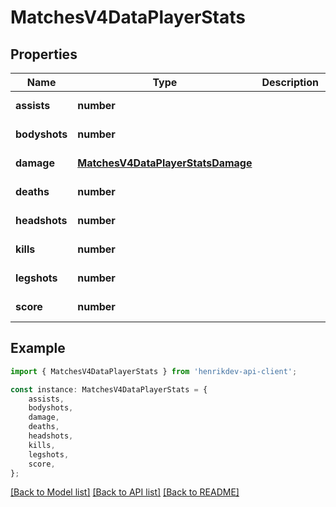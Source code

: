 # MatchesV4DataPlayerStats


## Properties

Name | Type | Description | Notes
------------ | ------------- | ------------- | -------------
**assists** | **number** |  | [default to undefined]
**bodyshots** | **number** |  | [default to undefined]
**damage** | [**MatchesV4DataPlayerStatsDamage**](MatchesV4DataPlayerStatsDamage.md) |  | [default to undefined]
**deaths** | **number** |  | [default to undefined]
**headshots** | **number** |  | [default to undefined]
**kills** | **number** |  | [default to undefined]
**legshots** | **number** |  | [default to undefined]
**score** | **number** |  | [default to undefined]

## Example

```typescript
import { MatchesV4DataPlayerStats } from 'henrikdev-api-client';

const instance: MatchesV4DataPlayerStats = {
    assists,
    bodyshots,
    damage,
    deaths,
    headshots,
    kills,
    legshots,
    score,
};
```

[[Back to Model list]](../README.md#documentation-for-models) [[Back to API list]](../README.md#documentation-for-api-endpoints) [[Back to README]](../README.md)
